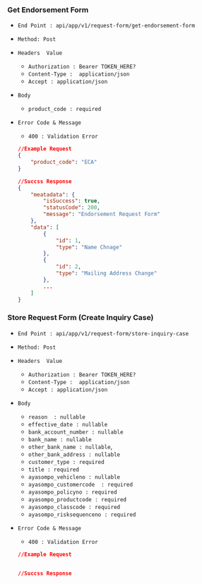 ### Get Endorsement Form 

- `End Point : api/app/v1/request-form/get-endorsement-form`

- `Method: Post`

- `Headers  Value  `

  -  `Authorization : Bearer TOKEN_HERE? `
  -  `Content-Type :  application/json`
  -  `Accept : application/json`

- `Body`

  - `product_code : required`
  
- `Error Code & Message     `

  - `400 : Validation Error`
  
  ```json
  //Example Request
  {
      "product_code": "ECA"
  }
  
  //Succss Response
  {
      "meatadata": {
          "isSuccess": true,
          "statusCode": 200,
          "message": "Endorsement Request Form"
      },
      "data": [
          {
              "id": 1,
              "type": "Name Chnage"
          },
          {
              "id": 2,
              "type": "Mailing Address Change"
          },
          ...
      ]
  }        
  ```
  
  

### Store Request Form (Create Inquiry Case)

- `End Point : api/app/v1/request-form/store-inquiry-case`

- `Method: Post`

- `Headers  Value  `

  -  `Authorization : Bearer TOKEN_HERE? `
  -  `Content-Type :  application/json`
  -  `Accept : application/json`

- `Body`

  - `reason  : nullable`
  - `effective_date : nullable`
  - `bank_account_number : nullable`
  - `bank_name : nullable `
  - `other_bank_name : nullable`,
  - `other_bank_address : nullable`
  - `customer_type : required`
  - `title : required`
  - `ayasompo_vehicleno : nullable`
  - `ayasompo_customercode  : required `
  - `ayasompo_policyno : required`
  - `ayasompo_productcode : required`
  - `ayasompo_classcode : required`
  - `ayasompo_risksequenceno : required`

- `Error Code & Message     `

  - `400 : Validation Error`

  ```json
  //Example Request
  
  
  //Succss Response    
  
  
  
  ```
  
  
